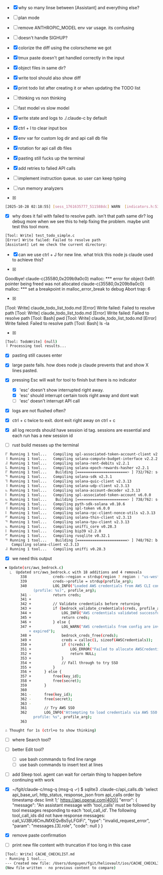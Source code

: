 - [x] why so many linse between [Assistant] and everything else?

- [ ] plan mode
- [ ] remove ANTHROPIC_MODEL env var usage. its confusing
- [ ] doesn't handle SIGHUP?
- [x] colorize the diff using the colorscheme we got
- [x] tmux paste doesn't get handled correctly in the input
- [x] object files in same dir?
- [x] write tool should also show diff
- [x] print todo list after creating it or when updating the TODO list
- [ ] thinking vs non thinking
- [ ] fast model vs slow model
- [x] write state and logs to ./.claude-c by default
- [x] ctrl + l to clear input box
- [x] env var for custom log dir and api call db file
- [x] rotation for api call db files
- [x] pasting still fucks up the terminal
- [x] add retries to falied API calls
- [ ] implement instruction queue. so user can keep typing
- [ ] run memory analyzers

- [x]
```sh
[2025-10-28 02:18:55] [sess_1761635777_511588dc] WARN  [indicators.h:53] get_spinner_color_tool: Using fallback color for spinner (tool)
```

- [x] why does it fail with failed to resolve path. isn't that path same dir? log debug more when we see this to help fixing the problem. maybe unit test this tool more.
```sh
[Tool: Write] test_todo_simple.c
[Error] Write failed: Failed to resolve path
[Assistant] Let me check the current directory:
```

- [x] can we use ctrl + J for new line. what trick this node js claude used to achieve this?

- [x]
Goodbye!
claude-c(35580,0x209b9a0c0) malloc: *** error for object 0x6f: pointer being freed was not allocated
claude-c(35580,0x209b9a0c0) malloc: *** set a breakpoint in malloc_error_break to debug
Abort trap: 6

- [x]
[Tool: Write] claude_todo_list_todo.md
[Error] Write failed: Failed to resolve path
[Tool: Write] claude_todo_list_todo.md
[Error] Write failed: Failed to resolve path
[Tool: Bash] pwd
[Tool: Write] claude_todo_list_todo.md
[Error] Write failed: Failed to resolve path
[Tool: Bash] ls -la

- [x]
```sh
[Tool: TodoWrite] (null)
⠸ Processing tool results...
```

- [x] pasting still causes enter
- [x] large paste fails. how does node js claude prevents that and show X lines pasted.
- [x] pressing Esc will wait for tool to finish but there is no indicator
    - [x] 'esc' doesn't show interrupted right away.
    - [x] 'esc' should interrupt certain tools right away and dont wait
    - [ ] 'esc' doesn't interrupt API call
- [x] logs are not flushed often?
- [x] ctrl + c twice to exit. dont exit right away on ctrl + c
- [x] all log records should have session id tag. sessions are essential and each run has a new session id

- [ ] rust build messes up the terminal
```sh
⠏ Running 1 tool...   Compiling spl-associated-token-account-client v2.0.0
⠸ Running 1 tool...   Compiling solana-compute-budget-interface v2.2.2
⠼ Running 1 tool...   Compiling solana-rent-debits v2.2.1
⠧ Running 1 tool...   Compiling solana-epoch-rewards-hasher v2.2.1
⠏ Running 1 tool...    Building [=======================> ] 732/762: solana-streamer, solan
⠙ Running 1 tool...   Compiling solana-sdk v2.3.1
⠹ Running 1 tool...   Compiling solana-quic-client v2.3.13
⠸ Running 1 tool...   Compiling solana-udp-client v2.3.13
⠦ Running 1 tool...   Compiling solana-account-decoder v2.3.13
⠇ Running 1 tool...   Compiling spl-associated-token-account v6.0.0
⠦ Running 1 tool...    Building [=======================> ] 738/762: solana-streamer, solan
⠋ Running 1 tool...   Compiling pyth-sdk-solana v0.10.6
⠸ Running 1 tool...   Compiling spl-token v6.0.0
⠇ Running 1 tool...   Compiling solana-rpc-client-nonce-utils v2.3.13
⠋ Running 1 tool...   Compiling solana-thin-client v2.3.13
⠙ Running 1 tool...   Compiling solana-tpu-client v2.3.13
⠦ Running 1 tool...   Compiling uniffi_core v0.28.3
⠇ Running 1 tool...   Compiling bip39 v2.2.0
⠋ Running 1 tool...   Compiling rusqlite v0.32.1
⠙ Running 1 tool...    Building [=======================> ] 748/762: bip39, solana-rpc-clie
   Compiling solana-client v2.3.13
⠼ Running 1 tool...   Compiling uniffi v0.28.3
```

- [x] we need this output
```sh
⏺ Update(src/aws_bedrock.c)
  ⎿  Updated src/aws_bedrock.c with 18 additions and 4 removals
       338            creds->region = strdup(region ? region : "us-west-2");
       339            creds->profile = strdup(profile_arg);
       340            LOG_INFO("Loaded AWS credentials from AWS CLI config
             (profile: %s)", profile_arg);
       341 -          return creds;
       341 +
       342 +          // Validate credentials before returning
       343 +          if (bedrock_validate_credentials(creds, profile_arg) == 1) {
       344 +              LOG_INFO("AWS credentials validated successfully");
       345 +              return creds;
       346 +          } else {
       347 +              LOG_WARN("AWS credentials from config are invalid or
           + expired");
       348 +              bedrock_creds_free(creds);
       349 +              creds = calloc(1, sizeof(AWSCredentials));
       350 +              if (!creds) {
       351 +                  LOG_ERROR("Failed to allocate AWSCredentials");
       352 +                  return NULL;
       353 +              }
       354 +              // Fall through to try SSO
       355 +          }
       356 +      } else {
       357 +          free(key_id);
       358 +          free(secret);
       359        }
       360
       361 -      free(key_id);
       362 -      free(secret);
       363 -
       361        // Try AWS SSO
       362        LOG_INFO("Attempting to load credentials via AWS SSO for
             profile: %s", profile_arg);
       363

∴ Thought for 1s (ctrl+o to show thinking)
```
- [ ] where Search tool?
- [ ] better Edit tool?
    - [ ] use bash commands to find line range
    - [ ] use bash commands to insert text at lines
- [ ] add Sleep tool. agent can wait for certain thing to happen before continuing with work


- [x] ~/fgit/claude-c/msg-q (msg-q ✓)
$ sqlite3 .claude-c/api_calls.db 'select api_base_url, http_status, response_json from api_calls order by timestamp desc limit 1;'
https://api.openai.com|400|{
  "error": {
    "message": "An assistant message with 'tool_calls' must be followed by tool messages responding to each 'tool_call_id'. The following tool_call_ids did not have response messages: call_VJ3BU6CmJMXEQvBs5yLFGiFi",
    "type": "invalid_request_error",
    "param": "messages.[3].role",
    "code": null
  }
}
- [x] remove paste confirmation

- [ ] print new file content with truncation if too long in this case

```sh
[Tool: Write] CACHE_CHECKLIST.md
- Running 1 tool...
--- Created new file: /Users/dunguyen/fgit/heliovault/ios/CACHE_CHECKLIST.md ---
(New file written - no previous content to compare)
```

